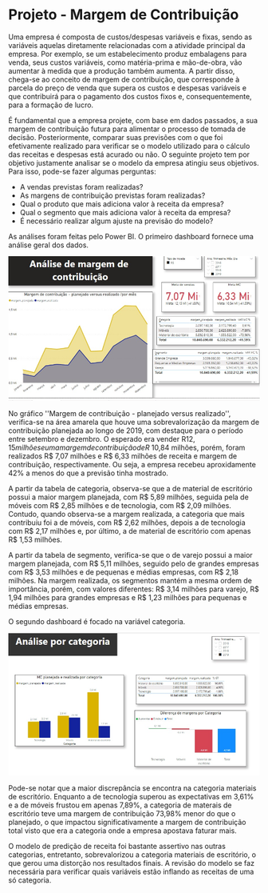 # Projeto - Margem de Contribuição

  Uma empresa é composta de custos/despesas variáveis e fixas, sendo as variáveis aquelas diretamente relacionadas com a atividade principal da empresa. Por exemplo, se um estabelecimento produz embalagens para venda, seus custos variáveis, como matéria-prima e mão-de-obra, vão aumentar à medida que a produção também aumenta. A partir disso, chega-se ao conceito de margem de contribuição, que corresponde à parcela do preço de venda que supera os custos e despesas variáveis e que contribuirá para o pagamento dos custos fixos e, consequentemente, para a formação de lucro.
  
  É fundamental que a empresa projete, com base em dados passados, a sua margem de contribuição futura para alimentar o processo de tomada de decisão. Posteriormente, comparar suas previsões com o que foi efetivamente realizado para verificar se o modelo utilizado para o cálculo das receitas e despesas está acurado ou não. O seguinte projeto tem por objetivo justamente analisar se o modelo da empresa atingiu seus objetivos. Para isso, pode-se fazer algumas perguntas:
  
* A vendas previstas foram realizadas?
* As margens de contribuição previstas foram realizadas?
* Qual o produto que mais adiciona valor à receita da empresa?
* Qual o segmento que mais adiciona valor à receita da empresa?
* É necessário realizar algum ajuste na previsão do modelo?

As análises foram feitas pelo Power BI. O primeiro dashboard fornece uma análise geral dos dados.
  
![Alt text](margem_contribuicao_1.jpg)
  
  No gráfico ''Margem de contribuição - planejado versus realizado'', verifica-se na área amarela que houve uma sobrevalorização da margem de contribuição planejada ao longo de 2019, com destaque para o período entre setembro e dezembro. O esperado era vender R$12,15 milhões e uma margem de contribuição de R$ 10,84 milhões, porém, foram realizados R$ 7,07 milhões e R$ 6,33 milhões de receita e margem de contribuição, respectivamente. Ou seja, a empresa recebeu aproxidamente 42% a menos do que a previsão tinha mostrado. 
  
  A partir da tabela de categoria, observa-se que a de material de escritório possui a maior margem planejada, com R$ 5,89 milhões, seguida pela de móveis com R$ 2,85 milhões e de tecnologia, com R$ 2,09 milhões. Contudo, quando observa-se a margem realizada, a categoria que mais contribuiu foi a de móveis, com R$ 2,62 milhões, depois a de tecnologia com R$ 2,17 milhões e, por último, a de material de escritório com apenas R$ 1,53 milhões.
  
  A partir da tabela de segmento, verifica-se que o de varejo possui a maior margem planejada, com R$ 5,11 milhões, seguido pelo de grandes empresas com R$ 3,53 milhões e de pequenas e médias empresas, com R$ 2,18 milhões. Na margem realizada, os segmentos mantém a mesma ordem de importância, porém, com valores diferentes: R$ 3,14 milhões para varejo, R$ 1,94 milhões para grandes empresas e R$ 1,23 milhões para pequenas e médias empresas.
  
  O segundo dashboard é focado na variável categoria.
  
  ![Alt text](margem_contribuicao_2.jpg)
  
  Pode-se notar que a maior discrepância se encontra na categoria materiais de escritório. Enquanto a de tecnologia superou as expectativas em 3,61% e a de móveis frustou em apenas 7,89%, a categoria de materais de escritório teve uma margem de contribuição 73,98% menor do que o planejado, o que impactou significativamente a margem de contribuição total visto que era a categoria onde a empresa apostava faturar mais.
  
  O modelo de predição de receita foi bastante assertivo nas outras categorias, entretanto, sobrevalorizou a categoria materiais de escritório, o que gerou uma distorção nos resultados finais. A revisão do modelo se faz necessária para verificar quais variáveis estão inflando as receitas de uma só categoria.
  
  
   
